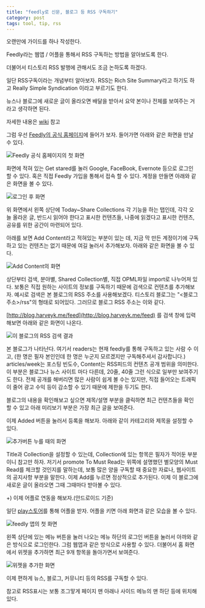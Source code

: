 ```yaml
---
title: "feedly로 신문, 블로그 등 RSS 구독하기"
category: post
tags: tool, tip, rss
---
```

오랜만에 가이드를 하나 작성한다.

Feedly라는 웹앱 / 어플을 통해서 RSS 구독하는 방법을 알아보도록 한다.

더불어서 티스토리 RSS 발행에 관해서도 조금 논하도록 하겠다.



일단 RSS구독이라는 개념부터 알아보자. RSS는 Rich Site Summary라고 하기도 하고 Really Simple Syndication 이라고 부르기도 한다.

뉴스나 블로그에 새로운 글이 올라오면 배달을 받아서 요약 본이나 전체를 보여주는 거라고 생각하면 된다.

자세한 내용은 [wiki](https://ko.wikipedia.org/wiki/RSS) 참고



그럼 우선 [Feedly의 공식 홈페이지](https://feedly.com/)에 들어가 보자. 들어가면 아래와 같은 화면을 만날 수 있다.


![Feedly 공식 홈페이지의 첫 화면](/images/2015-12-29/01.png)


화면에 적혀 있는 Get stared를 눌러 Google, FaceBook, Evernote 등으로 로그인 할 수 있다. 혹은 직접 Feedly 가입을 통해서 접속 할 수 있다. 계정을 만들면 아래와 같은 화면을 볼 수 있다.


![로그인 후 화면](/images/2015-12-29/02.png)


위 화면에서 왼쪽 상단에 Today~Share Collections 각 기능을 하는 탭인데, 각각 오늘 올라온 글, 반드시 읽어야 한다고 표시한 컨텐츠들, 나중에 읽겠다고 표시한 컨텐츠, 공유를 위한 공간이 마련되어 있다.

아래를 보면 Add Content라고 적혀있는 부분이 있는 데, 지금 막 만든 계정이기에 구독하고 있는 컨텐츠는 없기 때문에 여길 눌러서 추가해보자. 아래와 같은 화면을 볼 수 있다.




![Add Content의 화면](/images/2015-12-29/03.png)


상단부터 검색, 분야별, Shared Collection별, 직접 OPML파일 import로 나누어져 있다. 보통은 직접 원하는 사이트의 정보를 구독하기 때문에 검색으로 컨텐츠를 추가해보자. 예시로 검색은 본 블로그의 RSS 주소를 사용해보겠다. 티스토리 블로그는 "<블로그 주소>/rss"의 형태로 되어있다. 그러므로 블로그 RSS 주소는 이와 같다.

[http://blog.harveyk.me/feed](http://blog.harveyk.me/feed) 를 검색 창에 입력해보면 아래와 같은 화면이 나온다.


![이 블로그의 RSS 검색 결과](/images/2015-12-29/04.png)


본 블로그가 나타난다. 여기서 readers는 현재 feedly를 통해 구독하고 있는 사람 수 이고, (한 명은 필자 본인인데 한 명은 누군지 모르겠지만 구독해주셔서 감사합니다.) articles/week는 포스팅 빈도수, Content는 RSS피드의 컨텐츠 공개 범위을 의미한다. 이 부분은 블로그나 뉴스 사이트 마다 다른데, 20줄, 40줄 그런 식으로 일부만 보여주기도 한다.
전체 공개를 해버리면 많은 사람이 쉽게 볼 수는 있지만, 직접 들어오는 트래픽이 줄어 광고 수익 등이 감소할 수 있기 때문에 제한을 두기도 한다.

블로그의 내용을 확인해보고 싶으면 제목/설명 부분을 클릭하면 최근 컨텐츠들을 확인 할 수 있고 아래 미리보기 부분은 가장 최근 글을 보여준다.

이제 Added  버튼을 눌러서 등록을 해보자. 아래와 같이 카테고리와 제목을 설정할 수 있다.




![추가버튼 누를 때의 화면](/images/2015-12-29/05.png)


Title과 Collection을 설정할 수 있는데, Collection에 있는 항목은 필자가 적어둔 부분이니 참고만 하자. 저기서 promote To Must Read는 위쪽에 설명했던 별모양의 Must Read를 체크할 것인지를 말하는데, 보통 많은 양을 구독할 때 중요한 자료나, 웹사이트의 공지사항 부분을 말한다. 이제 Add를 누르면 정상적으로 추가된다.  이제 이 블로그에 새로운 글이 올라오면 그때 그때마다 받아볼 수 있다.


+) 이제 어플로 연동을 해보자.(안드로이드 기준)

일단 [play스토어](https://play.google.com/store/apps/details?id=com.devhd.feedly)를 통해 어플을 받자. 어플을 키면 아래 화면과 같은 모습을 볼 수 있다.


![feedly 앱의 첫 화면](/images/2015-12-29/06.png)


왼쪽 상단에 있는 메뉴 버튼을 눌러 나오는 메뉴 하단의 로그인 버튼을 눌러서 아까와 같은 방식으로 로그인한다. 그럼 웹앱과 같은 방식으로 사용할 수 있다. 더불어서 홈 화면에서 위젯을 추가하면 최근 9개 항목을 돌아가면서 보여준다.


![위젯을 추가한 화면](/images/2015-12-29/07.png)


이제 편하게 뉴스, 블로그, 커뮤니티 등의 RSS를 구독할 수 있다.

참고로 RSS표시는 보통 조그맣게 페이지 맨 아래나 사이드 메뉴의 맨 하단 등에 위치해 있다.
